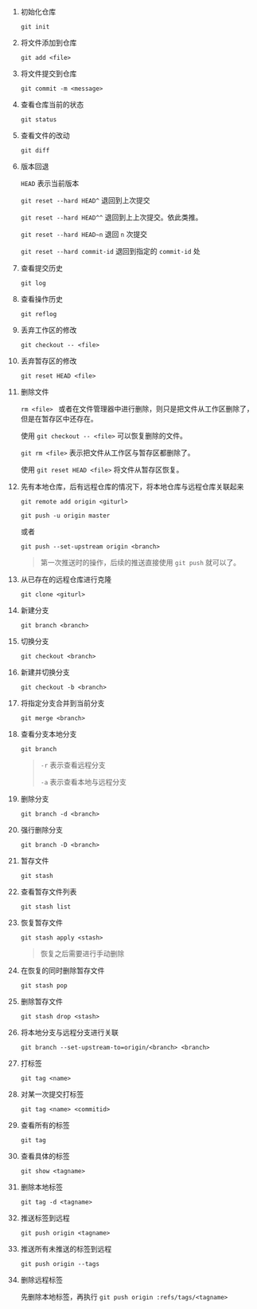 1. 初始化仓库

   `git init`

2. 将文件添加到仓库

   `git add <file>`

3. 将文件提交到仓库

   `git commit -m <message>`

4. 查看仓库当前的状态

   `git status`

5. 查看文件的改动

   `git diff`

6. 版本回退

   `HEAD` 表示当前版本

   `git reset --hard HEAD^` 退回到上次提交

   `git reset --hard HEAD^^` 退回到上上次提交。依此类推。

   `git reset --hard HEAD~n` 退回 `n` 次提交

   `git reset --hard commit-id`   退回到指定的 `commit-id` 处

7. 查看提交历史

   `git log`

8. 查看操作历史

   `git reflog`

9. 丢弃工作区的修改

   `git checkout -- <file>`

10. 丢弃暂存区的修改

    `git reset HEAD <file>`

11. 删除文件

    `rm <file> ` 或者在文件管理器中进行删除，则只是把文件从工作区删除了，但是在暂存区中还存在。

    使用 `git checkout -- <file>` 可以恢复删除的文件。

    `git rm <file>` 表示把文件从工作区与暂存区都删除了。

    使用 `git reset HEAD <file>` 将文件从暂存区恢复。

12. 先有本地仓库，后有远程仓库的情况下，将本地仓库与远程仓库关联起来

    `git remote add origin <giturl>` 

    `git push -u origin master` 

    或者

    `git push --set-upstream origin <branch>`

    >   第一次推送时的操作，后续的推送直接使用 `git push` 就可以了。

13. 从已存在的远程仓库进行克隆

    `git clone <giturl>`

14. 新建分支

    `git branch <branch>`

15. 切换分支

    `git checkout <branch>`

16. 新建并切换分支

    `git checkout -b <branch>`

17. 将指定分支合并到当前分支

    `git merge <branch>`

18. 查看分支本地分支

    `git branch`

    >   `-r` 表示查看远程分支
    >
    >   `-a` 表示查看本地与远程分支

19. 删除分支

    `git branch -d <branch>`

20. 强行删除分支

    `git branch -D <branch>`

21. 暂存文件

    `git stash`

22. 查看暂存文件列表

    `git stash list`

23. 恢复暂存文件

    `git stash apply <stash>`

    >   恢复之后需要进行手动删除

24. 在恢复的同时删除暂存文件

    `git stash pop`

25. 删除暂存文件

    `git stash drop <stash>`

26. 将本地分支与远程分支进行关联

    `git branch --set-upstream-to=origin/<branch> <branch>`

27. 打标签

    `git tag <name>`

28. 对某一次提交打标签

    `git tag <name> <commitid>`

29. 查看所有的标签

    `git tag`

30. 查看具体的标签

    `git show <tagname>`

31. 删除本地标签

    `git tag -d <tagname>`

32. 推送标签到远程

    `git push origin <tagname>`

33. 推送所有未推送的标签到远程

    `git push origin --tags`

34. 删除远程标签

    先删除本地标签，再执行 `git push origin :refs/tags/<tagname>`

